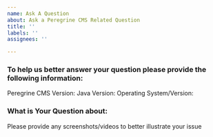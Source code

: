 ```yaml
---
name: Ask A Question
about: Ask a Peregrine CMS Related Question
title: ''
labels: ''
assignees: ''

---
```


### To help us better answer your question please provide the following information:

Peregrine CMS Version:
Java Version:
Operating System/Version:

### What is Your Question about:

Please provide any screenshots/videos to  better illustrate your issue
